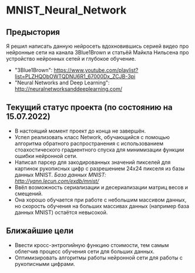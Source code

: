 # MNIST_Neural_Network

## Предыстория

Я решил написать данную нейросеть вдохновившись серией видео про нейронные сети на канала 3Blue1Brown и статьёй Майкла Нильсена про устройство нейронных сетей и глубокое обучение.
* "3Blue1Brown": https://www.youtube.com/playlist?list=PLZHQObOWTQDNU6R1_67000Dx_ZCJB-3pi
* "Neural Networks and Deep Learning": http://neuralnetworksanddeeplearning.com/

## Текущий статус проекта (по состоянию на 15.07.2022)

* В настоящий момент проект до конца не завершён.
* Успел реализовать класс Network, обучающийся с помощью алгоритма обратного распространения с использованием стоахостического градиентного спуска для минимизации функции ошибки нейронной сети. 
* Написал парсер для закодированных значений пикселей для картинок рукописных цифр с разрешением 24x24 пикселя из базы данных MNIST.
_База данных MNIST: http://yann.lecun.com/exdb/mnist/_
* Ввёл возможность сериализации и десериализации матриц весов и смещений.
* Она хорошо обучается при работе с небольшим массивом данных, но скорость обучения на больших массивах данных (например база данных MNIST) остаётся невысокой.

## Ближайшие цели

* Ввести кросс-энтропийную функцию стоимости, тем самым облегчив процесс обучения сети для больших данных.
* Оптимизировать алгоритмы работы нейронной сети для работы с рукописными цифрами.